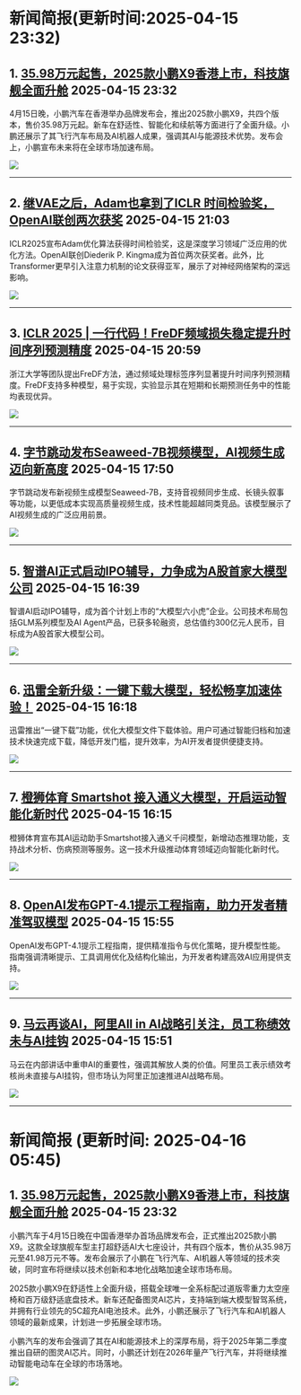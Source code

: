 # 新闻简报(更新时间:2025-04-15 23:32)

## 1. [35.98万元起售，2025款小鹏X9香港上市，科技旗舰全面升舱](https://www.jiqizhixin.com/articles/2025-04-15-12)   2025-04-15 23:32

4月15日晚，小鹏汽车在香港举办品牌发布会，推出2025款小鹏X9，共四个版本，售价35.98万元起。新车在舒适性、智能化和续航等方面进行了全面升级。小鹏还展示了其飞行汽车布局及AI机器人成果，强调其AI与能源技术优势。发布会上，小鹏宣布未来将在全球市场加速布局。

![](https://image.jiqizhixin.com/uploads/editor/142a1e7b-635f-48fa-aa10-bd6b5c32bfc1/1.jpg)

---

## 2. [继VAE之后，Adam也拿到了ICLR 时间检验奖，OpenAI联创两次获奖](https://www.jiqizhixin.com/articles/2025-04-15-11)   2025-04-15 21:03

ICLR2025宣布Adam优化算法获得时间检验奖，这是深度学习领域广泛应用的优化方法。OpenAI联创Diederik P. Kingma成为首位两次获奖者。此外，比Transformer更早引入注意力机制的论文获得亚军，展示了对神经网络架构的深远影响。

![](https://image.jiqizhixin.com/uploads/editor/33063913-1243-4d12-b27c-e4357ff67e1a/640.png)

---

## 3. [ICLR 2025 | 一行代码！FreDF频域损失稳定提升时间序列预测精度](https://www.jiqizhixin.com/articles/2025-04-15-10)   2025-04-15 20:59

浙江大学等团队提出FreDF方法，通过频域处理标签序列显著提升时间序列预测精度。FreDF支持多种模型，易于实现，实验显示其在短期和长期预测任务中的性能均表现优异。

![](https://image.jiqizhixin.com/uploads/editor/ecd91058-79df-49de-b65f-a6872ad902bb/640.png)

---

## 4. [字节跳动发布Seaweed-7B视频模型，AI视频生成迈向新高度](https://www.aibase.com/zh/news/17178)   2025-04-15 17:50

字节跳动发布新视频生成模型Seaweed-7B，支持音视频同步生成、长镜头叙事等功能，以更低成本实现高质量视频生成，技术性能超越同类竞品。该模型展示了AI视频生成的广泛应用前景。

![](https://upload.chinaz.com/2025/0415/6388033613695702348831870.png)

---

## 5. [智谱AI正式启动IPO辅导，力争成为A股首家大模型公司](https://www.aibase.com/zh/news/17177)   2025-04-15 16:39

智谱AI启动IPO辅导，成为首个计划上市的“大模型六小虎”企业。公司技术布局包括GLM系列模型及AI Agent产品，已获多轮融资，总估值约300亿元人民币，目标成为A股首家大模型公司。

![](https://pic.chinaz.com/picmap/202406051435016830_1.jpg)

---

## 6. [迅雷全新升级：一键下载大模型，轻松畅享加速体验！](https://www.aibase.com/zh/news/17176)   2025-04-15 16:18

迅雷推出“一键下载”功能，优化大模型文件下载体验。用户可通过智能归档和加速技术快速完成下载，降低开发门槛，提升效率，为AI开发者提供便捷支持。

![](https://upload.chinaz.com/2025/0415/6388033075115303805215551.png)

---

## 7. [橙狮体育 Smartshot 接入通义大模型，开启运动智能化新时代](https://www.aibase.com/zh/news/17175)   2025-04-15 16:15

橙狮体育宣布其AI运动助手Smartshot接入通义千问模型，新增动态推理功能，支持战术分析、伤病预测等服务。这一技术升级推动体育领域迈向智能化新时代。

![](https://pic.chinaz.com/picmap/202504151007232048_2.jpg)

---

## 8. [OpenAI发布GPT-4.1提示工程指南，助力开发者精准驾驭模型](https://www.aibase.com/zh/news/17174)   2025-04-15 15:55

OpenAI发布GPT-4.1提示工程指南，提供精准指令与优化策略，提升模型性能。指南强调清晰提示、工具调用优化及结构化输出，为开发者构建高效AI应用提供支持。

![](https://upload.chinaz.com/2025/0415/6388032931185061313950621.png)

---

## 9. [马云再谈AI，阿里All in AI战略引关注，员工称绩效未与AI挂钩](https://www.aibase.com/zh/news/17173)   2025-04-15 15:51

马云在内部讲话中重申AI的重要性，强调其解放人类的价值。阿里员工表示绩效考核尚未直接与AI挂钩，但市场认为阿里正加速推进AI战略布局。

![](https://pic.chinaz.com/picmap/201903211522554374_2.jpg)

---
# 新闻简报 (更新时间: 2025-04-16 05:45)

## 1. [35.98万元起售，2025款小鹏X9香港上市，科技旗舰全面升舱](https://www.jiqizhixin.com/articles/2025-04-15-12) 2025-04-15 23:32

小鹏汽车于4月15日晚在中国香港举办首场品牌发布会，正式推出2025款小鹏X9。这款全球旗舰车型主打超舒适AI大七座设计，共有四个版本，售价从35.98万元至41.98万元不等。发布会展示了小鹏在飞行汽车、AI机器人等领域的技术突破，同时宣布将继续以技术创新和本地化战略加速全球市场布局。

2025款小鹏X9在舒适性上全面升级，搭载全球唯一全系标配过道版零重力太空座椅和百万级舒适底盘技术。新车还配备图灵AI芯片，支持端到端大模型智驾系统，并拥有行业领先的5C超充AI电池技术。此外，小鹏还展示了飞行汽车和AI机器人领域的最新成果，计划进一步拓展全球市场。

小鹏汽车的发布会强调了其在AI和能源技术上的深厚布局，将于2025年第二季度推出自研的图灵AI芯片。同时，小鹏还计划在2026年量产飞行汽车，并将继续推动智能电动车在全球的市场落地。

![](https://image.jiqizhixin.com/uploads/editor/142a1e7b-635f-48fa-aa10-bd6b5c32bfc1/1.jpg)
